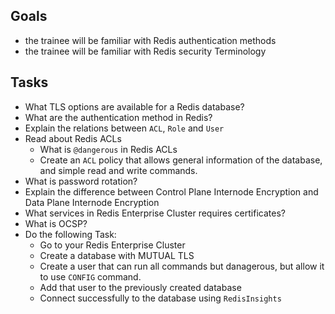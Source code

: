 ## Goals
* the trainee will be familiar with Redis authentication methods
* the trainee will be familiar with Redis security Terminology

## Tasks
* What TLS options are available for a Redis database?
* What are the authentication method in Redis?
* Explain the relations between `ACL`, `Role` and `User`
* Read about Redis ACLs
  * What is `@dangerous` in Redis ACLs
  * Create an `ACL` policy that allows general information of the database, and simple read and write commands.
* What is password rotation?
* Explain the difference between Control Plane Internode Encryption and Data Plane Internode Encryption
* What services in Redis Enterprise Cluster requires certificates?
* What is OCSP?
* Do the following Task:
  * Go to your Redis Enterprise Cluster
  * Create a database with MUTUAL TLS
  * Create a user that can run all commands but danagerous, but allow it to use `CONFIG` command.
  * Add that user to the previously created database
  * Connect successfully to the database using `RedisInsights`
